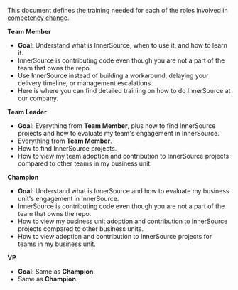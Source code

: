 This document defines the training needed for each of the roles involved in [competency change].

**Team Member**

* **Goal**: Understand what is InnerSource, when to use it, and how to learn it.
* InnerSource is contributing code even though you are not a part of the team that owns the repo.
* Use InnerSource instead of building a workaround, delaying your delivery timeline, or management escalations.
* Here is where you can find detailed training on how to do InnerSource at our company.

**Team Leader**

* **Goal**: Everything from **Team Member**, plus how to find InnerSource projects and how to evaluate my team's engagement in InnerSource.
* Everything from **Team Member**.
* How to find InnerSource projects.
* How to view my team adoption and contribution to InnerSource projects compared to other teams in my business unit.

**Champion**

* **Goal**: Understand what is InnerSource and how to evaluate my business unit's engagement in InnerSource.
* InnerSource is contributing code even though you are not a part of the team that owns the repo.
* How to view my business unit adoption and contribution to InnerSource projects compared to other business units.
* How to view adoption and contribution to InnerSource projects for teams in my business unit.

**VP**
* **Goal**: Same as **Champion**.
* Same as **Champion**.

[competency change]: ./competency-change.md

